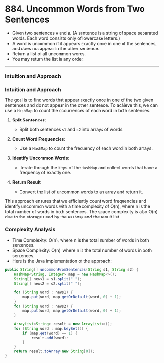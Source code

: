 # 884. Uncommon Words from Two Sentences

- Given two sentences `A` and `B`.  (A sentence is a string of space separated words.  Each word consists only of lowercase letters.)
- A word is uncommon if it appears exactly once in one of the sentences, and does not appear in the other sentence.
- Return a list of all uncommon words.
- You may return the list in any order.

---
### Intuition and Approach
### Intuition and Approach

The goal is to find words that appear exactly once in one of the two given sentences and do not appear in the other sentence. To achieve this, we can use a `HashMap` to count the occurrences of each word in both sentences.

1. **Split Sentences**:
    - Split both sentences `s1` and `s2` into arrays of words.

2. **Count Word Frequencies**:
    - Use a `HashMap` to count the frequency of each word in both arrays.

3. **Identify Uncommon Words**:
    - Iterate through the keys of the `HashMap` and collect words that have a frequency of exactly one.

4. **Return Result**:
    - Convert the list of uncommon words to an array and return it.

This approach ensures that we efficiently count word frequencies and identify uncommon words with a time complexity of O(n), where n is the total number of words in both sentences. The space complexity is also O(n) due to the storage used by the `HashMap` and the result list.

### Complexity Analysis
- Time Complexity: O(n), where n is the total number of words in both sentences.
- Space Complexity: O(n), where n is the total number of words in both sentences.
- Here is the Java implementation of the approach:

```java
public String[] uncommonFromSentences(String s1, String s2) {
    HashMap<String, Integer> map = new HashMap<>();
    String[] news1 = s1.split(" ");
    String[] news2 = s2.split(" ");

    for (String word : news1) {
        map.put(word, map.getOrDefault(word, 0) + 1);
    }
    for (String word : news2) {
        map.put(word, map.getOrDefault(word, 0) + 1);
    }

    ArrayList<String> result = new ArrayList<>();
    for (String word : map.keySet()) {
        if (map.get(word) == 1) {
            result.add(word);
        }
    }
    return result.toArray(new String[0]);
}
```